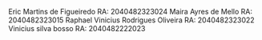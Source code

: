 Eric Martins de Figueiredo RA: 2040482323024
Maira Ayres de Mello RA: 2040482323015
Raphael Vinicius Rodrigues Oliveira RA: 2040482323022
Vinicius silva bosso RA: 2040482222023